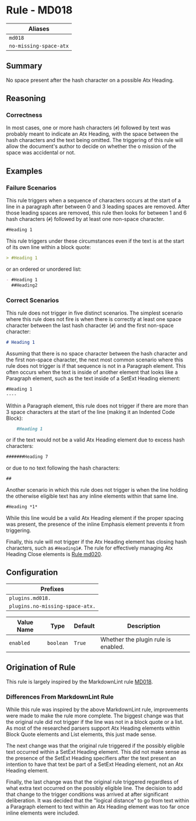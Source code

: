 # Rule - MD018

| Aliases |
| --- |
| `md018` |
| `no-missing-space-atx` |

## Summary

No space present after the hash character on a possible Atx Heading.

## Reasoning

### Correctness

In most cases, one or more hash characters (`#`) followed by text was
probably meant to indicate an Atx Heading, with the space between the
hash characters and the text being omitted.  The triggering of this rule
will allow the document's author to decide on whether the o mission of
the space was accidental or not.

## Examples

### Failure Scenarios

This rule triggers when a sequence of characters occurs at the start of a line in
a paragraph after between 0 and 3 leading spaces are removed.  After those leading
spaces are removed, this rule then looks for between 1 and 6 hash characters (`#`)
followed by at least one non-space character.

```Markdown
#Heading 1
```

This rule triggers under these circumstances even if the text is at the start
of its own line within a block quote:

```Markdown
> #Heading 1
```

or an ordered or unordered list:

```Markdown
- #Heading 1
  ##Heading2
```

### Correct Scenarios

This rule does not trigger in five distinct scenarios.  The simplest scenario
where this rule does not fire is when there is correctly at least one
space character between the last hash character (`#`) and the first
non-space character:

```Markdown
# Heading 1
```

Assuming that there is no space character between the hash character and
the first non-space character, the next most common scenario where this rule
does not trigger is if that sequence is not in a Paragraph element.  This often
occurs when the text is inside of another element that looks like a Paragraph
element, such as the text inside of a SetExt Heading element:

```Markdown
#Heading 1
----
```

Within a Paragraph element, this rule does not trigger if there are more
than 3 space characters at the start of the line (making it an
Indented Code Block):

```Markdown
    #Heading 1
```

or if the text would not be a valid Atx Heading element due to excess hash characters:

```Markdown
#######Heading 7
```

or due to no text following the hash characters:

```Markdown
##
```

Another scenario in which this rule does not trigger is when the line
holding the otherwise eligible text has any inline elements
within that same line.

```Markdown
#Heading *1*
```

While this line would be a valid Atx Heading element if the proper spacing
was present, the presence of the inline Emphasis element prevents it from
triggering.  

Finally, this rule will not trigger if the Atx Heading element has closing
hash characters, such as `#Heading1#`.  The rule for effectively managing Atx
Heading Close elements is
[Rule md020](https://github.com/jackdewinter/pymarkdown/blob/main/docs/rule_md020.md).

## Configuration

| Prefixes |
| --- |
| `plugins.md018.` |
| `plugins.no-missing-space-atx.` |

| Value Name | Type | Default | Description |
| -- | -- | -- | -- |
| `enabled` | `boolean` | `True` | Whether the plugin rule is enabled. |

## Origination of Rule

This rule is largely inspired by the MarkdownLint rule
[MD018](https://github.com/DavidAnson/markdownlint/blob/main/doc/Rules.md#md018---no-space-after-hash-on-atx-style-heading).

### Differences From MarkdownLint Rule

While this rule was inspired by the above MarkdownLint rule, improvements
were made to make the rule more complete.  The biggest change was that the
original rule did not trigger if the line was not in a block quote or a list.
As most of the researched parsers support Atx Heading elements within
Block Quote elements and List elements, this just made sense.

The next change was that the original rule triggered if the possibly
eligible text occurred within a SetExt Heading element. This did not make
sense as the presence of the SetExt Heading specifiers after the text
present an intention to have that text be part of a SetExt Heading element,
not an Atx Heading element.

Finally, the last change was that the original rule triggered regardless of
what extra text occurred on the possibly eligible line.  The decision to add
that change to the trigger conditions was arrived at after significant
deliberation.  It was decided that the "logical distance" to go from
text within a Paragraph element to text within an Atx Heading element
was too far once inline elements were included.
